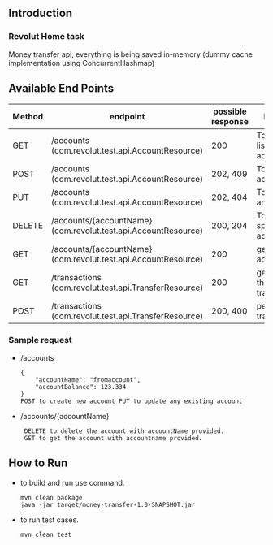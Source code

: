 ## Introduction

### Revolut Home task
Money transfer api, everything is being saved in-memory (dummy cache implementation using ConcurrentHashmap)

## Available End Points

|Method  | endpoint | possible response | Purpose |
|--------|----------|-------------------|---------|
|GET     |/accounts (com.revolut.test.api.AccountResource)|200|To get the list of accounts|
|POST    |/accounts (com.revolut.test.api.AccountResource)|202, 409|To create account |
|PUT     |/accounts (com.revolut.test.api.AccountResource)|202, 404|To update any account|
|DELETE  |/accounts/{accountName} (com.revolut.test.api.AccountResource)|200, 204|To delete specific account|
|GET     |/accounts/{accountName} (com.revolut.test.api.AccountResource)|200|get specific account |
|GET     |/transactions (com.revolut.test.api.TransferResource)|200| get list of all the transactions |
|POST    |/transactions (com.revolut.test.api.TransferResource)|200, 400| perform the transfer|

### Sample request

- /accounts
      
      {
          "accountName": "fromaccount",
          "accountBalance": 123.334
      }
      POST to create new account PUT to update any existing account
      
-  /accounts/{accountName}

        DELETE to delete the account with accountName provided.
        GET to get the account with accountname provided.

## How to Run
- to build and run use command.
      
      mvn clean package
      java -jar target/money-transfer-1.0-SNAPSHOT.jar
- to run test cases.

      mvn clean test
   

